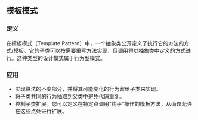 ## 模板模式

### 定义

在模板模式（Template Pattern）中，一个抽象类公开定义了执行它的方法的方式/模板。它的子类可以按需要重写方法实现，但调用将以抽象类中定义的方式进行。这种类型的设计模式属于行为型模式。

### 应用

- 实现算法的不变部分，并将其可能变化的行为留给子类来实现。
- 将子类共同的行为抽取到父类中避免代码重复。
- 控制子类扩展。您可以定义在特定点调用“钩子”操作的模板方法，从而仅允许在这些点处进行扩展。